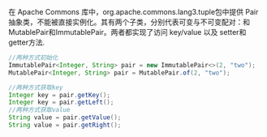 在 Apache Commons 库中，org.apache.commons.lang3.tuple包中提供 Pair 抽象类，不能被直接实例化。其有两个子类，分别代表可变与不可变配对：和 MutablePair和ImmutablePair。两者都实现了访问 key/value 以及 setter和getter方法.

```Java
//两种方式初始化
ImmutablePair<Integer, String> pair = new ImmutablePair<>(2, "two");
MutablePair<Integer, String> pair = MutablePair.of(2, "two");

//两种方式获取key
Integer key = pair.getKey();
Integer key = pair.getLeft();
//两种方式获取value
String value = pair.getValue();
String value = pair.getRight();
```
